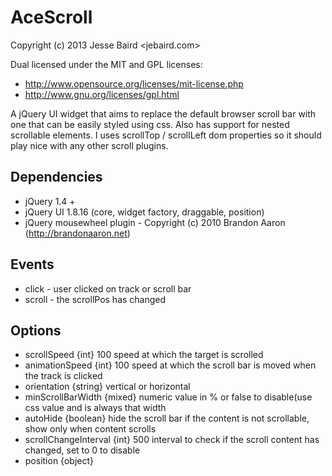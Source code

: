 # AceScroll
Copyright (c) 2013 Jesse Baird <jebaird.com>

Dual licensed under the MIT and GPL licenses:
* http://www.opensource.org/licenses/mit-license.php
* http://www.gnu.org/licenses/gpl.html


A jQuery UI widget that aims to replace the default browser scroll bar with one that can be easily styled using css. Also has support for nested scrollable elements. I uses scrollTop / scrollLeft dom properties so it should play nice with any other scroll plugins.


## Dependencies
* jQuery 1.4 +
* jQuery UI 1.8.16 (core, widget factory, draggable, position)
* jQuery mousewheel plugin - Copyright (c) 2010 Brandon Aaron (http://brandonaaron.net)

 
## Events 
* click - user clicked on track or scroll bar
* scroll - the scrollPos has changed


## Options
* scrollSpeed {int} 100 speed at which the target is scrolled
* animationSpeed {int} 100 speed at which the scroll bar is moved when the track is clicked
* orientation {string} vertical or horizontal
* minScrollBarWidth {mixed} numeric value in % or false to disable(use css value and is always that width
* autoHide {boolean}  hide the scroll bar if the  content is not scrollable, show only when content scrolls
* scrollChangeInterval {int} 500 interval to check if the scroll content has changed, set to 0 to disable
* position {object}
